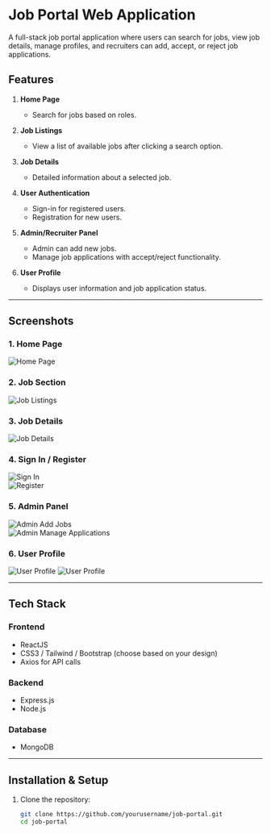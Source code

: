 # Job Portal Web Application

A full-stack job portal application where users can search for jobs, view job details, manage profiles, and recruiters can add, accept, or reject job applications.

## Features

1. **Home Page**  
   - Search for jobs based on roles.

2. **Job Listings**  
   - View a list of available jobs after clicking a search option.

3. **Job Details**  
   - Detailed information about a selected job.

4. **User Authentication**  
   - Sign-in for registered users.  
   - Registration for new users.

5. **Admin/Recruiter Panel**  
   - Admin can add new jobs.  
   - Manage job applications with accept/reject functionality.

6. **User Profile**  
   - Displays user information and job application status.

---

## Screenshots

### 1. Home Page  
![Home Page](jobportal-yt-main/home_page7.png)

### 2. Job Section  
![Job Listings](jobportal-yt-main/Job_Section.png)

### 3. Job Details  
![Job Details](jobportal-yt-main/job_role_show2.png)

### 4. Sign In / Register  
![Sign In](jobportal-yt-main/sign_up.png)  
![Register](jobportal-yt-main/Sign_up_Login.png)

### 5. Admin Panel  
![Admin Add Jobs](jobportal-yt-main/requirter_section2.png)  
![Admin Manage Applications](jobportal-yt-main/requirter_section1.png)

### 6. User Profile  
![User Profile](jobportal-yt-main/8c3abcb3-7b11-42e4-8463-1cec920dde85.jpg)
![User Profile](jobportal-yt-main/82f3c00b-9185-4049-b85f-b7b321f70218.jpg)

---

## Tech Stack

### Frontend
- ReactJS
- CSS3 / Tailwind / Bootstrap (choose based on your design)
- Axios for API calls

### Backend
- Express.js
- Node.js

### Database
- MongoDB

---

## Installation & Setup

1. Clone the repository:
   ```bash
   git clone https://github.com/yourusername/job-portal.git
   cd job-portal
